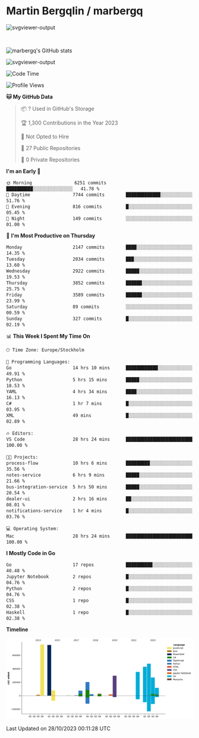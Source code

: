# Martin Bergqlin / marbergq

![svgviewer-output](https://user-images.githubusercontent.com/2405410/206014777-22d41ecb-c24f-421d-b7d9-bba2cb5bb0de.svg)

<br>

<!--- [![Martin's Week](https://github-readme-stats.vercel.app/api/wakatime?username=marbergq&theme=dark)](https://github.com/anuraghazra/github-readme-stats) -->

![marbergq's GitHub stats](https://github-readme-stats.vercel.app/api?username=marbergq&count_private=true&show_icons=true)

![svgviewer-output](https://wakatime.com/badge/user/3f0a2069-6683-4e19-9a4a-7d21ea815067.svg)

<!--START_SECTION:waka-->
![Code Time](http://img.shields.io/badge/Code%20Time-3%2C447%20hrs%2034%20mins-blue)

![Profile Views](http://img.shields.io/badge/Profile%20Views-0-blue)

**🐱 My GitHub Data** 

> 📦 ? Used in GitHub's Storage 
 > 
> 🏆 1,300 Contributions in the Year 2023
 > 
> 🚫 Not Opted to Hire
 > 
> 📜 27 Public Repositories 
 > 
> 🔑 0 Private Repositories 
 > 
**I'm an Early 🐤** 

```text
🌞 Morning                6251 commits        ██████████░░░░░░░░░░░░░░░   41.78 % 
🌆 Daytime                7744 commits        █████████████░░░░░░░░░░░░   51.76 % 
🌃 Evening                816 commits         █░░░░░░░░░░░░░░░░░░░░░░░░   05.45 % 
🌙 Night                  149 commits         ░░░░░░░░░░░░░░░░░░░░░░░░░   01.00 % 
```
📅 **I'm Most Productive on Thursday** 

```text
Monday                   2147 commits        ████░░░░░░░░░░░░░░░░░░░░░   14.35 % 
Tuesday                  2034 commits        ███░░░░░░░░░░░░░░░░░░░░░░   13.60 % 
Wednesday                2922 commits        █████░░░░░░░░░░░░░░░░░░░░   19.53 % 
Thursday                 3852 commits        ██████░░░░░░░░░░░░░░░░░░░   25.75 % 
Friday                   3589 commits        ██████░░░░░░░░░░░░░░░░░░░   23.99 % 
Saturday                 89 commits          ░░░░░░░░░░░░░░░░░░░░░░░░░   00.59 % 
Sunday                   327 commits         █░░░░░░░░░░░░░░░░░░░░░░░░   02.19 % 
```


📊 **This Week I Spent My Time On** 

```text
🕑︎ Time Zone: Europe/Stockholm

💬 Programming Languages: 
Go                       14 hrs 10 mins      ████████████░░░░░░░░░░░░░   49.91 % 
Python                   5 hrs 15 mins       █████░░░░░░░░░░░░░░░░░░░░   18.53 % 
YAML                     4 hrs 34 mins       ████░░░░░░░░░░░░░░░░░░░░░   16.13 % 
C#                       1 hr 7 mins         █░░░░░░░░░░░░░░░░░░░░░░░░   03.95 % 
XML                      49 mins             █░░░░░░░░░░░░░░░░░░░░░░░░   02.89 % 

🔥 Editors: 
VS Code                  28 hrs 24 mins      █████████████████████████   100.00 % 

🐱‍💻 Projects: 
process-flow             10 hrs 6 mins       █████████░░░░░░░░░░░░░░░░   35.56 % 
notes-service            6 hrs 9 mins        █████░░░░░░░░░░░░░░░░░░░░   21.66 % 
bus-integration-service  5 hrs 50 mins       █████░░░░░░░░░░░░░░░░░░░░   20.54 % 
dealer-ui                2 hrs 16 mins       ██░░░░░░░░░░░░░░░░░░░░░░░   08.01 % 
notifications-service    1 hr 4 mins         █░░░░░░░░░░░░░░░░░░░░░░░░   03.76 % 

💻 Operating System: 
Mac                      28 hrs 24 mins      █████████████████████████   100.00 % 
```

**I Mostly Code in Go** 

```text
Go                       17 repos            ██████████░░░░░░░░░░░░░░░   40.48 % 
Jupyter Notebook         2 repos             █░░░░░░░░░░░░░░░░░░░░░░░░   04.76 % 
Python                   2 repos             █░░░░░░░░░░░░░░░░░░░░░░░░   04.76 % 
CSS                      1 repo              █░░░░░░░░░░░░░░░░░░░░░░░░   02.38 % 
Haskell                  1 repo              █░░░░░░░░░░░░░░░░░░░░░░░░   02.38 % 
```



**Timeline**

![Lines of Code chart](https://raw.githubusercontent.com/marbergq/marbergq/main/assets/bar_graph.png)


 Last Updated on 28/10/2023 00:11:28 UTC
<!--END_SECTION:waka-->
